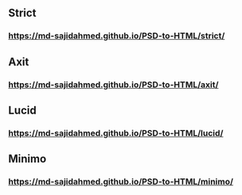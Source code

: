 ## Strict

### https://md-sajidahmed.github.io/PSD-to-HTML/strict/


## Axit

### https://md-sajidahmed.github.io/PSD-to-HTML/axit/


## Lucid

### https://md-sajidahmed.github.io/PSD-to-HTML/lucid/


## Minimo

### https://md-sajidahmed.github.io/PSD-to-HTML/minimo/
